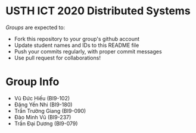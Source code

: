 USTH ICT 2020 Distributed Systems
=====================================

*Groups* are expected to:

* Fork this repository to your group's github account
* Update student names and IDs to this README file
* Push your commits regularly, with proper commit messages
* Use pull request for collaborations!

Group Info
=======================

* Vũ Đức Hiếu (BI9-102)
* Đặng Yến Nhi (BI9-180)
* Trần Trường Giang (BI9-090)
* Đào Minh Vũ (BI9-237)
* Trần Đại Dương (BI9-079)
